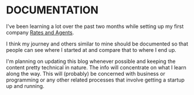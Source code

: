 # DOCUMENTATION

I've been learning a lot over the past two months while setting up my first company [Rates and Agents](https://ratesandagents.com).

I think my journey and others similar to mine should be documented so that people can see where I started at and compare that to where I end up.

I'm planning on updating this blog whenever possible and keeping the content pretty technical in nature. The info will concentrate on what I learn along the way. This will (probably) be concerned with business or programming or any other related processes that involve getting a startup up and running.
